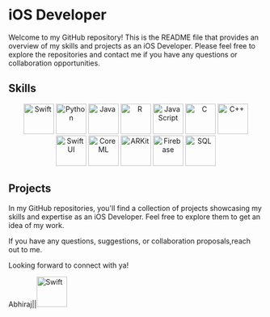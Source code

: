 # iOS Developer

Welcome to my GitHub repository! This is the README file that provides an overview of my skills and projects as an iOS Developer. Please feel free to explore the repositories and contact me if you have any questions or collaboration opportunities.

## Skills

<p align="center">
  <img src="https://upload.wikimedia.org/wikipedia/commons/thumb/9/9d/Swift_logo.svg/1280px-Swift_logo.svg.png" alt="Swift" width="60" height="60" />
  <img src="https://upload.wikimedia.org/wikipedia/commons/thumb/c/c3/Python-logo-notext.svg/1200px-Python-logo-notext.svg.png" alt="Python" width="60" height="60" />
  <img src="https://upload.wikimedia.org/wikipedia/commons/thumb/3/30/Java_programming_language_logo.svg/1200px-Java_programming_language_logo.svg.png" alt="Java" width="60" height="60" />
  <img src="https://upload.wikimedia.org/wikipedia/commons/thumb/1/1b/R_logo.svg/1280px-R_logo.svg.png" alt="R" width="60" height="60" />
  <img src="https://upload.wikimedia.org/wikipedia/commons/thumb/6/6a/JavaScript-logo.png/768px-JavaScript-logo.png" alt="JavaScript" width="60" height="60" />
  <img src="https://upload.wikimedia.org/wikipedia/commons/thumb/1/19/C_Logo.png/1024px-C_Logo.png" alt="C" width="60" height="60" />
  <img src="https://upload.wikimedia.org/wikipedia/commons/thumb/1/18/ISO_C%2B%2B_Logo.svg/1024px-ISO_C%2B%2B_Logo.svg.png" alt="C++" width="60" height="60" />
  <img src="https://upload.wikimedia.org/wikipedia/commons/thumb/2/20/SwiftUI_logo.png/768px-SwiftUI_logo.png" alt="SwiftUI" width="60" height="60" />
  <img src="https://upload.wikimedia.org/wikipedia/commons/thumb/1/11/CoreMLLogo.svg/1200px-CoreMLLogo.svg.png" alt="CoreML" width="60" height="60" />
  <img src="https://upload.wikimedia.org/wikipedia/commons/thumb/c/c0/Apple_ARKIT_logo.png/768px-Apple_ARKIT_logo.png" alt="ARKit" width="60" height="60" />
  <img src="https://upload.wikimedia.org/wikipedia/commons/thumb/9/91/Firebase_Logo.svg/1280px-Firebase_Logo.svg.png" alt="Firebase" width="60" height="60" />
  <img src="https://upload.wikimedia.org/wikipedia/commons/thumb/3/38/SQLite370.svg/1200px-SQLite370.svg.png" alt="SQL" width="60" height="60" />
</p>

## Projects

In my GitHub repositories, you'll find a collection of projects showcasing my skills and expertise as an iOS Developer. Feel free to explore them to get an idea of my work.

If you have any questions, suggestions, or collaboration proposals,reach out to me.  

Looking forward to connect with ya!

Abhiraj||<img src="https://upload.wikimedia.org/wikipedia/commons/thumb/9/9d/Swift_logo.svg/1280px-Swift_logo.svg.png" alt="Swift" width="60" height="60" />
